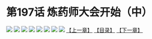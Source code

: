 # 第197话 炼药师大会开始（中）
![](https://mhpic.xiaomingtaiji.net/comic/D/斗破苍穹拆分版/197话/1.jpg-zymk.middle.webp)
![](https://mhpic.xiaomingtaiji.net/comic/D/斗破苍穹拆分版/197话/2.jpg-zymk.middle.webp)
![](https://mhpic.xiaomingtaiji.net/comic/D/斗破苍穹拆分版/197话/3.jpg-zymk.middle.webp)
![](https://mhpic.xiaomingtaiji.net/comic/D/斗破苍穹拆分版/197话/4.jpg-zymk.middle.webp)
![](https://mhpic.xiaomingtaiji.net/comic/D/斗破苍穹拆分版/197话/5.jpg-zymk.middle.webp)
![](https://mhpic.xiaomingtaiji.net/comic/D/斗破苍穹拆分版/197话/6.jpg-zymk.middle.webp)
![](https://mhpic.xiaomingtaiji.net/comic/D/斗破苍穹拆分版/197话/7.jpg-zymk.middle.webp)
![](https://mhpic.xiaomingtaiji.net/comic/D/斗破苍穹拆分版/197话/8.jpg-zymk.middle.webp)
[【上一章】](./196.md)
[【目录】](./READMD.md)
[【下一章】](./198.md)

